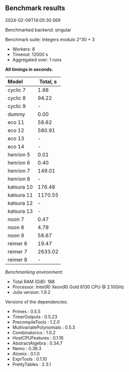 ## Benchmark results

2024-02-09T14:05:30.569

Benchmarked backend: singular

Benchmark suite: Integers modulo 2^30 + 3

- Workers: 8
- Timeout: 12000 s
- Aggregated over: 1 runs

**All timings in seconds.**

|Model|Total, s|
|:----|---|
|cyclic 7|1.98|
|cyclic 8|94.22|
|cyclic 9| - |
|dummy|0.00|
|eco 11|58.62|
|eco 12|580.91|
|eco 13| - |
|eco 14| - |
|henrion 5|0.01|
|henrion 6|0.40|
|henrion 7|149.01|
|henrion 8| - |
|katsura 10|176.48|
|katsura 11|1170.55|
|katsura 12| - |
|katsura 13| - |
|noon 7|0.47|
|noon 8|4.79|
|noon 9|58.67|
|reimer 6|19.47|
|reimer 7|2633.02|
|reimer 8| - |

*Benchmarking environment:*

* Total RAM (GiB): 188
* Processor: Intel(R) Xeon(R) Gold 6130 CPU @ 2.10GHz
* Julia version: 1.9.2

Versions of the dependencies:

* Primes : 0.5.5
* TimerOutputs : 0.5.23
* PrecompileTools : 1.2.0
* MultivariatePolynomials : 0.5.3
* Combinatorics : 1.0.2
* HostCPUFeatures : 0.1.16
* AbstractAlgebra : 0.34.7
* Nemo : 0.38.3
* Atomix : 0.1.0
* ExprTools : 0.1.10
* PrettyTables : 2.3.1
